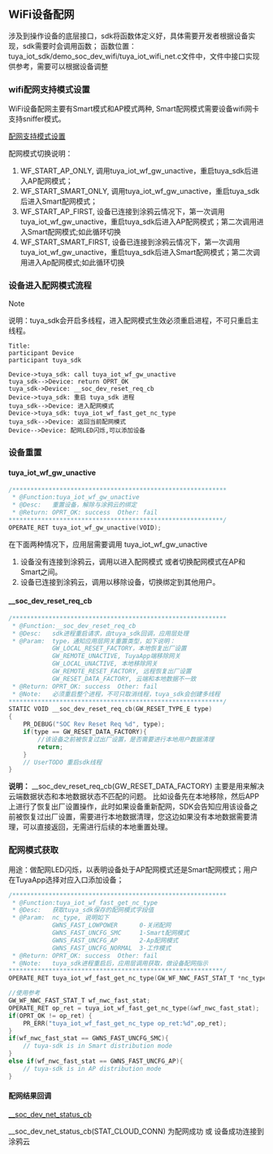 ## WiFi设备配网

涉及到操作设备的底层接口，sdk将函数体定义好，具体需要开发者根据设备实现，sdk需要时会调用函数；
函数位置：tuya_iot_sdk/demo_soc_dev_wifi/tuya_iot_wifi_net.c文件中，文件中接口实现供参考，需要可以根据设备调整

### wifi配网支持模式设置

WiFi设备配网主要有Smart模式和AP模式两种, Smart配网模式需要设备wifi网卡支持sniffer模式。

[配网支持模式设置](05-device_init.md#tuyaiotwfsocinit)

配网模式切换说明：

1. WF_START_AP_ONLY, 调用tuya_iot_wf_gw_unactive，重启tuya_sdk后进入AP配网模式；
2. WF_START_SMART_ONLY, 调用tuya_iot_wf_gw_unactive，重启tuya_sdk后进入Smart配网模式；
3. WF_START_AP_FIRST, 设备已连接到涂鸦云情况下，第一次调用tuya_iot_wf_gw_unactive，重启tuya_sdk后进入AP配网模式；第二次调用进入Smart配网模式;如此循环切换
4. WF_START_SMART_FIRST, 设备已连接到涂鸦云情况下，第一次调用tuya_iot_wf_gw_unactive，重启tuya_sdk后进入Smart配网模式；第二次调用进入Ap配网模式;如此循环切换

### 设备进入配网模式流程

> [!NOTE]
> 说明：tuya_sdk会开启多线程，进入配网模式生效必须重启进程，不可只重启主线程。

```sequence
Title: 
participant Device
participant tuya_sdk

Device->tuya_sdk: call tuya_iot_wf_gw_unactive
tuya_sdk-->Device: return OPRT_OK
tuya_sdk->Device: __soc_dev_reset_req_cb
Device->tuya_sdk: 重启 tuya_sdk 进程
tuya_sdk-->Device: 进入配网模式
Device->tuya_sdk: tuya_iot_wf_fast_get_nc_type
tuya_sdk-->Device: 返回当前配网模式
Device-->Device: 配网LED闪烁,可以添加设备
```
### 设备重置

#### tuya_iot_wf_gw_unactive

```c
/***********************************************************
 * @Function:tuya_iot_wf_gw_unactive
 * @Desc:   重置设备，解除与涂鸦云的绑定
 * @Return: OPRT_OK: success  Other: fail
***********************************************************/
OPERATE_RET tuya_iot_wf_gw_unactive(VOID);
```
在下面两种情况下，应用层需要调用 tuya_iot_wf_gw_unactive

1. 设备没有连接到涂鸦云，调用以进入配网模式 或者切换配网模式在AP和Smart之间。
2. 设备已连接到涂鸦云，调用以移除设备，切换绑定到其他用户。

#### __soc_dev_reset_req_cb
```c
/***********************************************************
 * @Function:__soc_dev_reset_req_cb
 * @Desc:   sdk进程重启请求，由tuya_sdk回调，应用层处理
 * @Param:  type，通知应用层网关重置类型，如下说明：
            GW_LOCAL_RESET_FACTORY，本地恢复出厂设置
            GW_REMOTE_UNACTIVE, TuyaApp端移除网关
            GW_LOCAL_UNACTIVE, 本地移除网关
            GW_REMOTE_RESET_FACTORY, 远程恢复出厂设置
            GW_RESET_DATA_FACTORY, 云端和本地数据不一致
 * @Return: OPRT_OK: success  Other: fail
 * @Note:   必须重启整个进程，不可只取消线程，tuya_sdk会创建多线程
***********************************************************/
STATIC VOID __soc_dev_reset_req_cb(GW_RESET_TYPE_E type)
{
    PR_DEBUG("SOC Rev Reset Req %d", type);
    if(type == GW_RESET_DATA_FACTORY){
        //该设备之前被恢复过出厂设置，是否需要进行本地用户数据清理
        return;
    }
    // UserTODO 重启sdk线程
}
```

**说明：**
__soc_dev_reset_req_cb(GW_RESET_DATA_FACTORY)
主要是用来解决云端数据状态和本地数据状态不匹配的问题。
比如设备先在本地移除，然后APP上进行了恢复出厂设置操作，此时如果设备重新配网，SDK会告知应用该设备之前被恢复过出厂设置，需要进行本地数据清理，您这边如果没有本地数据需要清理，可以直接返回，无需进行后续的本地重置处理。

### 配网模式获取

用途：做配网LED闪烁，以表明设备处于AP配网模式还是Smart配网模式；用户在TuyaApp选择对应入口添加设备；

```c
/***********************************************************
 * @Function:tuya_iot_wf_fast_get_nc_type
 * @Desc:   获取tuya_sdk保存的配网模式字段值
 * @Param:  nc_type, 说明如下
            GWNS_FAST_LOWPOWER      0-关闭配网
            GWNS_FAST_UNCFG_SMC     1-Smart配网模式
            GWNS_FAST_UNCFG_AP      2-Ap配网模式
            GWNS_FAST_UNCFG_NORMAL  3-工作模式
 * @Return: OPRT_OK: success  Other: fail
 * @Note:   tuya_sdk进程重启后，应用层调用获取，做设备配网指示
***********************************************************/
OPERATE_RET tuya_iot_wf_fast_get_nc_type(GW_WF_NWC_FAST_STAT_T *nc_type)

//使用参考
GW_WF_NWC_FAST_STAT_T wf_nwc_fast_stat;
OPERATE_RET op_ret = tuya_iot_wf_fast_get_nc_type(&wf_nwc_fast_stat);
if(OPRT_OK != op_ret) {
    PR_ERR("tuya_iot_wf_fast_get_nc_type op_ret:%d",op_ret);
}
if(wf_nwc_fast_stat == GWNS_FAST_UNCFG_SMC){
    // tuya-sdk is in Smart distribution mode
}
else if(wf_nwc_fast_stat == GWNS_FAST_UNCFG_AP){
    // tuya-sdk is in AP distribution mode
}
```


#### 配网结果回调


[__soc_dev_net_status_cb](05-device_init.md#socdevnetstatuscb)

__soc_dev_net_status_cb(STAT_CLOUD_CONN) 为配网成功 或 设备成功连接到涂鸦云